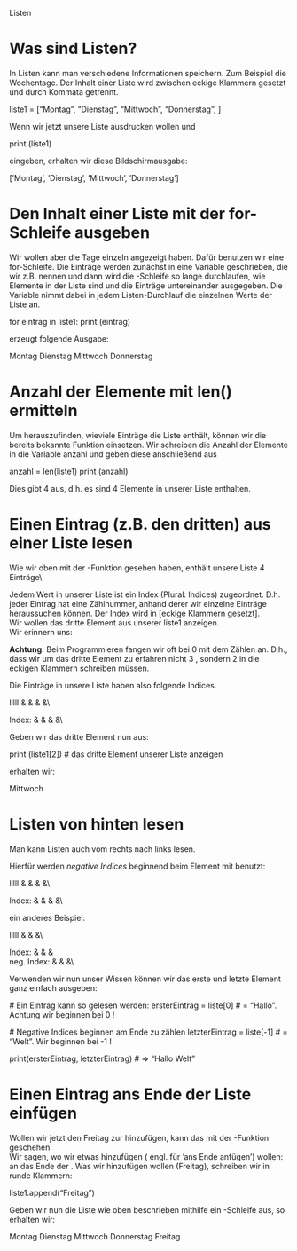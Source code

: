 <span><span>Listen</span></span>

Was sind Listen?
================

In Listen kann man verschiedene Informationen speichern. Zum Beispiel
die Wochentage. Der Inhalt einer Liste wird zwischen eckige Klammern
gesetzt und durch Kommata getrennt.

liste1 = [“Montag”, “Dienstag”, “Mittwoch”, “Donnerstag”, ]

Wenn wir jetzt unsere Liste ausdrucken wollen und

print (liste1)

eingeben, erhalten wir diese Bildschirmausgabe:

[’Montag’, ’Dienstag’, ’Mittwoch’, ’Donnerstag’]

Den Inhalt einer Liste mit der for-Schleife ausgeben
====================================================

Wir wollen aber die Tage einzeln angezeigt haben. Dafür benutzen wir
eine for-Schleife. Die Einträge werden zunächst in eine Variable
geschrieben, die wir z.B. nennen und dann wird die -Schleife so lange
durchlaufen, wie Elemente in der Liste sind und die Einträge
untereinander ausgegeben. Die Variable nimmt dabei in jedem
Listen-Durchlauf die einzelnen Werte der Liste an.

for eintrag in liste1: print (eintrag)

erzeugt folgende Ausgabe:

Montag Dienstag Mittwoch Donnerstag

Anzahl der Elemente mit len() ermitteln
=======================================

Um herauszufinden, wieviele Einträge die Liste enthält, können wir die
bereits bekannte Funktion einsetzen. Wir schreiben die Anzahl der
Elemente in die Variable anzahl und geben diese anschließend aus

anzahl = len(liste1) print (anzahl)

Dies gibt 4 aus, d.h. es sind 4 Elemente in unserer Liste enthalten.

Einen Eintrag (z.B. den dritten) aus einer Liste lesen
======================================================

Wie wir oben mit der -Funktion gesehen haben, enthält unsere Liste 4
Einträge\

Jedem Wert in unserer Liste ist ein Index (Plural: Indices) zugeordnet.
D.h. jeder Eintrag hat eine Zählnummer, anhand derer wir einzelne
Einträge heraussuchen können. Der Index wird in [eckige Klammern
gesetzt].\
Wir wollen das dritte Element aus unserer liste1 anzeigen.\
Wir erinnern uns:

**Achtung:** Beim Programmieren fangen wir oft bei 0 mit dem Zählen an.
D.h., dass wir um das dritte Element zu erfahren nicht 3 , sondern 2 in
die eckigen Klammern schreiben müssen.

Die Einträge in unsere Liste haben also folgende Indices.

<span>lllll</span> & & & &\

Index: & & & &\

Geben wir das dritte Element nun aus:

print (liste1[2]) \# das dritte Element unserer Liste anzeigen

erhalten wir:

Mittwoch

Listen von hinten lesen
=======================

Man kann Listen auch vom rechts nach links lesen.

Hierfür werden *negative Indices* beginnend beim Element mit benutzt:

<span>lllll</span> & & & &\

Index: & & & &\

ein anderes Beispiel:

<span>lllll</span> & & &\

Index: & & &\
neg. Index: & & &\

Verwenden wir nun unser Wissen können wir das erste und letzte Element
ganz einfach ausgeben:

\# Ein Eintrag kann so gelesen werden: ersterEintrag = liste[0] \# =
“Hallo”. Achtung wir beginnen bei 0 !

\# Negative Indices beginnen am Ende zu zählen letzterEintrag =
liste[-1] \# = “Welt”. Wir beginnen bei -1 !

print(ersterEintrag, letzterEintrag) \# =\> “Hallo Welt”

Einen Eintrag ans Ende der Liste einfügen
=========================================

Wollen wir jetzt den Freitag zur hinzufügen, kann das mit der -Funktion
geschehen.\
Wir sagen, wo wir etwas hinzufügen ( engl. für ’ans Ende anfügen’)
wollen: an das Ende der . Was wir hinzufügen wollen (Freitag), schreiben
wir in runde Klammern:

liste1.append(“Freitag”)

Geben wir nun die Liste wie oben beschrieben mithilfe ein -Schleife aus,
so erhalten wir:

Montag Dienstag Mittwoch Donnerstag Freitag
